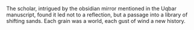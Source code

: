 The scholar, intrigued by the obsidian mirror mentioned in the Uqbar manuscript, found it led not to a reflection, but a passage into a library of shifting sands. Each grain was a world, each gust of wind a new history.
